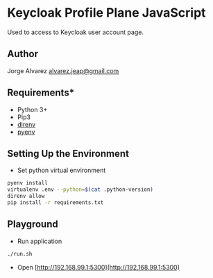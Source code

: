 # **Keycloak Profile Plane JavaScript**

Used to access to Keycloak user account page.

## **Author**

Jorge Alvarez <alvarez.jeap@gmail.com>

## **Requirements***

- Python 3+
- Pip3
- [direnv](https://direnv.net)
- [pyenv](https://github.com/pyenv/pyenv)

## **Setting Up the Environment**

- Set python virtual environment

```sh
pyenv install
virtualenv .env --python=$(cat .python-version)
direnv allow
pip install -r requirements.txt
```

## **Playground**

- Run application

```sh
./run.sh
```

- Open [http://192.168.99.1:5300](http://192.168.99.1:5300)
